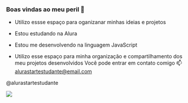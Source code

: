 ### Boas vindas ao meu peril 🖤

- Utilizo essse espaço para oganizanar minhas ideias e projetos

- Estou estudando na Alura
- Estou me desenvolvendo na linguagem JavaScript
- Utilizo esse espaço para minha organização e compartilhamento dos meu projetos desenvolvidos
Você pode entrar em contato comigo 📫
alurastartestudante@email.com

@alurastartestudante




![](https://steamuserimages-a.akamaihd.net/ugc/37484808523338741/11A1BD09E5375D2AAC8E38DBDEFA3D04F91F1429/?imw=5000&imh=5000&ima=fit&impolicy=Letterbox&imcolor=%23000000&letterbox=false)
